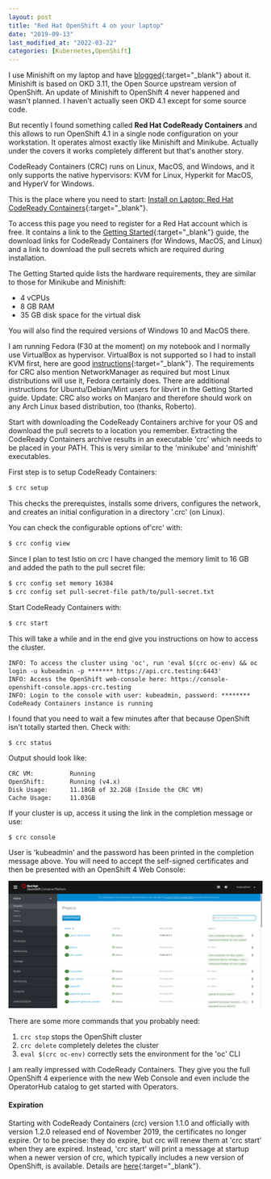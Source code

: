 ```yaml
---
layout: post
title: "Red Hat OpenShift 4 on your laptop"
date: "2019-09-13"
last_modified_at: "2022-03-22"
categories: [Kubernetes,OpenShift]
---
```


I use Minishift on my laptop and have [blogged](https://haralduebele.github.io/2019/06/28/cloud-native-starter-and-openshift-okd-minishift/){:target="_blank"} about it. Minishift is based on OKD 3.11, the Open Source upstream version of OpenShift. An update of Minishift to OpenShift 4 never happened and wasn't planned. I haven't actually seen OKD 4.1 except for some source code.

But recently I found something called **Red Hat CodeReady Containers** and this allows to run OpenShift 4.1 in a single node configuration on your workstation. It operates almost exactly like Minishift and Minikube. Actually under the covers it works completely different but that's another story.

CodeReady Containers (CRC) runs on Linux, MacOS, and Windows, and it only supports the native hypervisors: KVM for Linux, Hyperkit for MacOS, and HyperV for Windows.

This is the place where you need to start: [Install on Laptop: Red Hat CodeReady Containers](https://cloud.redhat.com/openshift/install/crc/installer-provisioned){:target="_blank"}.

To access this page you need to register for a Red Hat account which is free. It contains a link to the [Getting Started](https://code-ready.github.io/crc/){:target="_blank"} guide, the download links for CodeReady Containers (for Windows, MacOS, and Linux) and a link to download the pull secrets which are required during installation.

The Getting Started quide lists the hardware requirements, they are similar to those for Minikube and Minishift:

- 4 vCPUs
- 8 GB RAM
- 35 GB disk space for the virtual disk

You will also find the required versions of Windows 10 and MacOS there.

I am running Fedora (F30 at the moment) on my notebook and I normally use VirtualBox as hypervisor. VirtualBox is not supported so I had to install KVM first, here are good [instructions](https://computingforgeeks.com/how-to-install-kvm-on-fedora/){:target="_blank"}. The requirements for CRC also mention NetworkManager as required but most Linux distributions will use it, Fedora certainly does. There are additional instructions for Ubuntu/Debian/Mint users for libvirt in the Getting Started guide. Update: CRC also works on Manjaro and therefore should work on any Arch Linux based distribution, too (thanks, Roberto).

Start with downloading the CodeReady Containers archive for your OS and download the pull secrets to a location you remember. Extracting the CodeReady Containers archive results in an executable 'crc' which needs to be placed in your PATH. This is very similar to the 'minikube' and 'minishift' executables.

First step is to setup CodeReady Containers:

```sh
$ crc setup
```

This checks the prerequistes, installs some drivers, configures the network, and creates an initial configuration in a directory '.crc' (on Linux).

You can check the configurable options of'crc' with:

```sh
$ crc config view
```

Since I plan to test Istio on crc I have changed the memory limit to 16 GB and added the path to the pull secret file:

```sh
$ crc config set memory 16384
$ crc config set pull-secret-file path/to/pull-secret.txt
```

Start CodeReady Containers with:

```sh
$ crc start
```

This will take a while and in the end give you instructions on how to access the cluster.

```
INFO: To access the cluster using 'oc', run 'eval $(crc oc-env) && oc login -u kubeadmin -p ******* https://api.crc.testing:6443'
INFO: Access the OpenShift web-console here: https://console-openshift-console.apps-crc.testing
INFO: Login to the console with user: kubeadmin, password: ********
CodeReady Containers instance is running
```

I found that you need to wait a few minutes after that because OpenShift isn't totally started then. Check with:

```sh
$ crc status
```

Output should look like:

```
CRC VM:          Running
OpenShift:       Running (v4.x)  
Disk Usage:      11.18GB of 32.2GB (Inside the CRC VM)
Cache Usage:     11.03GB
```

If your cluster is up, access it using the link in the completion message or use:

```
$ crc console
```

User is 'kubeadmin' and the password has been printed in the completion message above. You will need to accept the self-signed certificates and then be presented with an OpenShift 4 Web Console:

![Dashboard](/images/2019/09/2019-09-13_11-52.png?w=1024)

There are some more commands that you probably need:

1. `crc stop` stops the OpenShift cluster
2. `crc delete` completely deletes the cluster
3. `eval $(crc oc-env)` correctly sets the environment for the 'oc' CLI

I am really impressed with CodeReady Containers. They give you the full OpenShift 4 experience with the new Web Console and even include the OperatorHub catalog to get started with Operators.

#### Expiration

Starting with CodeReady Containers (crc) version 1.1.0 and officially with version 1.2.0 released end of November 2019, the certificates no longer expire. Or to be precise: they do expire, but crc will renew them at 'crc start' when they are expired. Instead, 'crc start' will print a message at startup when a newer version of crc, which typically includes a new version of OpenShift, is available. Details are [here](https://code-ready.github.io/crc/#troubleshooting-expired-certificates_gsg){:target="_blank"}.
